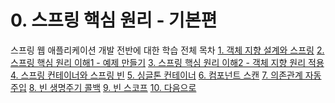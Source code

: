 # 0. 스프링 핵심 원리 - 기본편
스프링 웹 애플리케이션 개발 전반에 대한 학습
전체 목차
[1. 객체 지향 설계와 스프링]()
[2. 스프링 핵심 원리 이해1 - 예제 만들기]()
[3. 스프링 핵심 원리 이해2 - 객체 지향 원리 적용]() [4. 스프링 컨테이너와 스프링 빈]()
[5. 싱글톤 컨테이너]()
[6. 컴포넌트 스캔]()
[7. 의존관계 자동 주입]()
[8. 빈 생명주기 콜백]()
[9. 빈 스코프]()
[10. 다음으로]()

